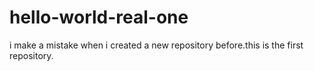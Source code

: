 # hello-world-real-one
i make a mistake when i created a new repository before.this is the first repository.
